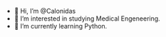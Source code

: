 - 👋 Hi, I’m @Calonidas
- 👀 I’m interested in studying Medical Engeneering.
- 🌱 I’m currently learning Python.

<!---
Calonidas is a ✨ special ✨ repository because its `README.md` (this file) appears on your GitHub profile.
You can click the Preview link to take a look at your changes.
--->
